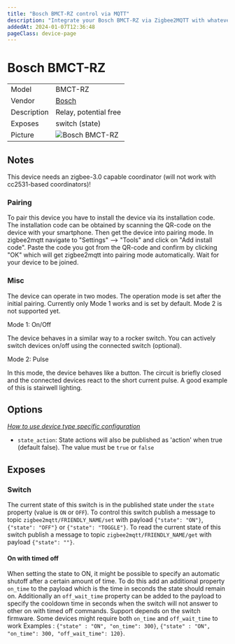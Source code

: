 ```yaml
---
title: "Bosch BMCT-RZ control via MQTT"
description: "Integrate your Bosch BMCT-RZ via Zigbee2MQTT with whatever smart home infrastructure you are using without the vendor's bridge or gateway."
addedAt: 2024-01-07T12:36:48
pageClass: device-page
---
```


<!-- !!!! -->
<!-- ATTENTION: This file is auto-generated through docgen! -->
<!-- You can only edit the "Notes"-Section between the two comment lines "Notes BEGIN" and "Notes END". -->
<!-- Do not use h1 or h2 heading within "## Notes"-Section. -->
<!-- !!!! -->

# Bosch BMCT-RZ

|     |     |
|-----|-----|
| Model | BMCT-RZ  |
| Vendor  | [Bosch](/supported-devices/#v=Bosch)  |
| Description | Relay, potential free |
| Exposes | switch (state) |
| Picture | ![Bosch BMCT-RZ](https://www.zigbee2mqtt.io/images/devices/BMCT-RZ.png) |


<!-- Notes BEGIN: You can edit here. Add "## Notes" headline if not already present. -->
## Notes

This device needs an zigbee-3.0 capable coordinator (will not work with cc2531-based coordinators)! 

### Pairing
To pair this device you have to install the device via its installation code. The installation code can be obtained by scanning the QR-code on the device with your smartphone. Then get the device into pairing mode. In zigbee2mqtt navigate to "Settings" --> "Tools" and click on "Add install code". Paste the code you got from the QR-code and confirm by clicking "OK" which will get zigbee2mqtt into pairing mode automatically. Wait for your device to be joined.


### Misc
The device can operate in two modes. The operation mode is set after the initial pairing. Currently only Mode 1 works and is set by default. Mode 2 is not supported yet.

Mode 1: On/Off

The device behaves in a similar way to a rocker switch. You can actively switch devices on/off using the connected switch (optional).

Mode 2: Pulse

In this mode, the device behaves like a button. The circuit is briefly closed and the connected devices react to the short current pulse. A good example of this is stairwell lighting.
<!-- Notes END: Do not edit below this line -->



## Options
*[How to use device type specific configuration](../guide/configuration/devices-groups.md#specific-device-options)*

* `state_action`: State actions will also be published as 'action' when true (default false). The value must be `true` or `false`


## Exposes

### Switch 
The current state of this switch is in the published state under the `state` property (value is `ON` or `OFF`).
To control this switch publish a message to topic `zigbee2mqtt/FRIENDLY_NAME/set` with payload `{"state": "ON"}`, `{"state": "OFF"}` or `{"state": "TOGGLE"}`.
To read the current state of this switch publish a message to topic `zigbee2mqtt/FRIENDLY_NAME/get` with payload `{"state": ""}`.

#### On with timed off
When setting the state to ON, it might be possible to specify an automatic shutoff after a certain amount of time. To do this add an additional property `on_time` to the payload which is the time in seconds the state should remain on.
Additionally an `off_wait_time` property can be added to the payload to specify the cooldown time in seconds when the switch will not answer to other on with timed off commands.
Support depends on the switch firmware. Some devices might require both `on_time` and `off_wait_time` to work
Examples : `{"state" : "ON", "on_time": 300}`, `{"state" : "ON", "on_time": 300, "off_wait_time": 120}`.

